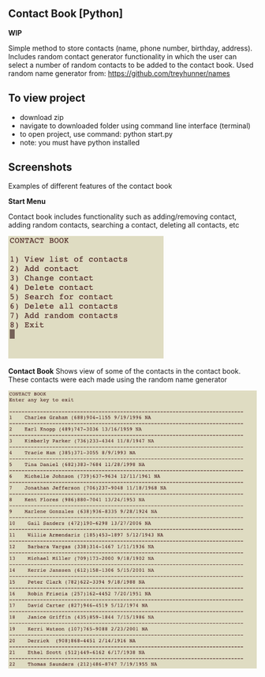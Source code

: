 Contact Book [Python]
---------------------------

**WIP**

Simple method to store contacts (name, phone number, birthday, address). Includes random contact generator functionality in which the user 
can select a number of random contacts to be added to the contact book. Used random name generator from: https://github.com/treyhunner/names
 

To view project
-------------------- 
- download zip
- navigate to downloaded folder using command line interface (terminal)
- to open project, use command: python start.py
- note: you must have python installed

Screenshots
--------------------------
Examples of different features of the contact book

**Start Menu**

Contact book includes functionality such as adding/removing contact, adding random contacts, searching a contact, deleting all contacts, etc

![](Images/contact_menu.png)


**Contact Book**
Shows view of some of the contacts in the contact book. These contacts were each made using the random name generator

![](Images/contactbook.png)
